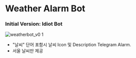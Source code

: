 # Weather Alarm Bot

### Initial Version: Idiot Bot
![weatherbot_v0 1](https://user-images.githubusercontent.com/42957602/83974525-cf4df480-a928-11ea-8252-4b53d23e5355.jpg)
- "날씨" 단어 포함시 날씨 Icon 및 Description Telegram Alarm.
- 서울 날씨만 제공
